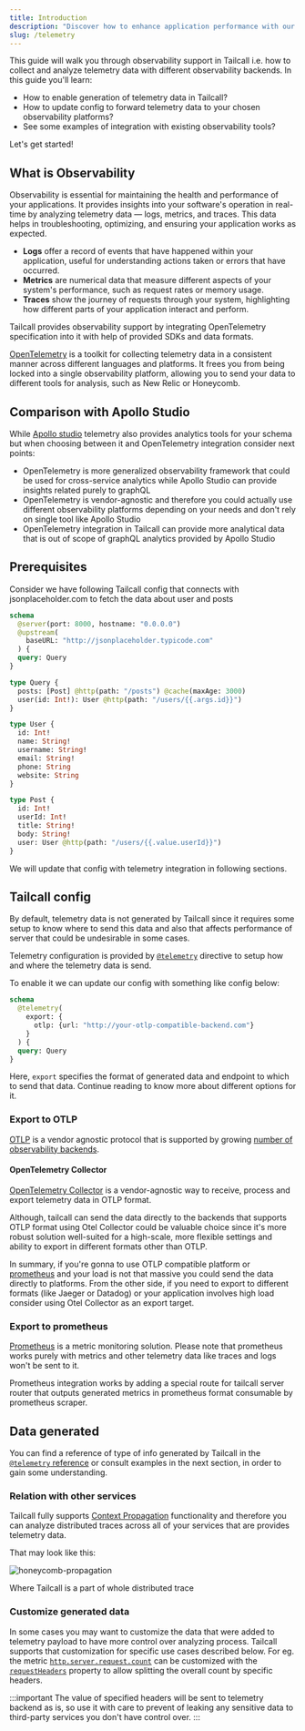 ```yaml
---
title: Introduction
description: "Discover how to enhance application performance with our guide on enabling and analyzing telemetry data in Tailcall. Learn to configure observability support using OpenTelemetry for insights into logs, metrics, and traces, with practical integration examples for platforms like Honeycomb.io, New Relic, and Datadog."
slug: /telemetry
---
```


This guide will walk you through observability support in Tailcall i.e. how to collect and analyze telemetry data with different observability backends. In this guide you'll learn:

- How to enable generation of telemetry data in Tailcall?
- How to update config to forward telemetry data to your chosen observability platforms?
- See some examples of integration with existing observability tools?

Let's get started!

## What is Observability

Observability is essential for maintaining the health and performance of your applications. It provides insights into your software's operation in real-time by analyzing telemetry data — logs, metrics, and traces. This data helps in troubleshooting, optimizing, and ensuring your application works as expected.

- **Logs** offer a record of events that have happened within your application, useful for understanding actions taken or errors that have occurred.
- **Metrics** are numerical data that measure different aspects of your system's performance, such as request rates or memory usage.
- **Traces** show the journey of requests through your system, highlighting how different parts of your application interact and perform.

Tailcall provides observability support by integrating OpenTelemetry specification into it with help of provided SDKs and data formats.

[OpenTelemetry](https://opentelemetry.io) is a toolkit for collecting telemetry data in a consistent manner across different languages and platforms. It frees you from being locked into a single observability platform, allowing you to send your data to different tools for analysis, such as New Relic or Honeycomb.

## Comparison with Apollo Studio

While [Apollo studio](./apollo-studio.md) telemetry also provides analytics tools for your schema but when choosing between it and OpenTelemetry integration consider next points:

- OpenTelemetry is more generalized observability framework that could be used for cross-service analytics while Apollo Studio can provide insights related purely to graphQL
- OpenTelemetry is vendor-agnostic and therefore you could actually use different observability platforms depending on your needs and don't rely on single tool like Apollo Studio
- OpenTelemetry integration in Tailcall can provide more analytical data that is out of scope of graphQL analytics provided by Apollo Studio

## Prerequisites

Consider we have following Tailcall config that connects with jsonplaceholder.com to fetch the data about user and posts

```graphql
schema
  @server(port: 8000, hostname: "0.0.0.0")
  @upstream(
    baseURL: "http://jsonplaceholder.typicode.com"
  ) {
  query: Query
}

type Query {
  posts: [Post] @http(path: "/posts") @cache(maxAge: 3000)
  user(id: Int!): User @http(path: "/users/{{.args.id}}")
}

type User {
  id: Int!
  name: String!
  username: String!
  email: String!
  phone: String
  website: String
}

type Post {
  id: Int!
  userId: Int!
  title: String!
  body: String!
  user: User @http(path: "/users/{{.value.userId}}")
}
```

We will update that config with telemetry integration in following sections.

## Tailcall config

By default, telemetry data is not generated by Tailcall since it requires some setup to know where to send this data and also that affects performance of server that could be undesirable in some cases.

Telemetry configuration is provided by [`@telemetry`](/docs/directives/#telemetry-directive) directive to setup how and where the telemetry data is send.

To enable it we can update our config with something like config below:

```graphql
schema
  @telemetry(
    export: {
      otlp: {url: "http://your-otlp-compatible-backend.com"}
    }
  ) {
  query: Query
}
```

Here, `export` specifies the format of generated data and endpoint to which to send that data. Continue reading to know more about different options for it.

### Export to OTLP

[OTLP](https://opentelemetry.io/docs/specs/otlp/) is a vendor agnostic protocol that is supported by growing [number of observability backends](https://opentelemetry.io/ecosystem/vendors/).

#### OpenTelemetry Collector

[OpenTelemetry Collector](https://opentelemetry.io/docs/collector/) is a vendor-agnostic way to receive, process and export telemetry data in OTLP format.

Although, tailcall can send the data directly to the backends that supports OTLP format using Otel Collector could be valuable choice since it's more robust solution well-suited for a high-scale, more flexible settings and ability to export in different formats other than OTLP.

In summary, if you're gonna to use OTLP compatible platform or [prometheus](#export-to-prometheus) and your load is not that massive you could send the data directly to platforms. From the other side, if you need to export to different formats (like Jaeger or Datadog) or your application involves high load consider using Otel Collector as an export target.

### Export to prometheus

[Prometheus](https://prometheus.io) is a metric monitoring solution. Please note that prometheus works purely with metrics and other telemetry data like traces and logs won't be sent to it.

Prometheus integration works by adding a special route for tailcall server router that outputs generated metrics in prometheus format consumable by prometheus scraper.

## Data generated

You can find a reference of type of info generated by Tailcall in the [`@telemetry` reference](/docs/directives/#telemetry-directive) or consult examples in the next section, in order to gain some understanding.

### Relation with other services

Tailcall fully supports [Context Propagation](https://opentelemetry.io/docs/concepts/context-propagation/) functionality and therefore you can analyze distributed traces across all of your services that are provides telemetry data.

That may look like this:

![honeycomb-propagation](../static/images/telemetry/honeycomb-propagation.png)

Where Tailcall is a part of whole distributed trace

### Customize generated data

In some cases you may want to customize the data that were added to telemetry payload to have more control over analyzing process. Tailcall supports that customization for specific use cases described below. For eg. the metric [`http.server.request.count`](/docs/directives/#metrics) can be customized with the [`requestHeaders`](/docs/directives/#requestheaders) property to allow splitting the overall count by specific headers.

:::important
The value of specified headers will be sent to telemetry backend as is, so use it with care to prevent of leaking any sensitive data to third-party services you don't have control over.
:::
